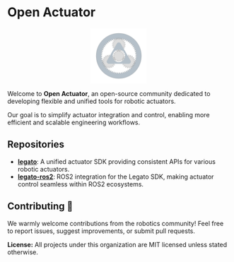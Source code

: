 # Open Actuator

<!-- show logo, center it -->
<div style="text-align: center;">
  <img src="../assets/logo.svg" width="25%" height="25%" alt="Gear Logo" style="vertical-align: middle;">
</div>

Welcome to **Open Actuator**, an open-source community dedicated to developing flexible and unified tools for robotic actuators.

Our goal is to simplify actuator integration and control, enabling more efficient and scalable engineering workflows.

## Repositories

- [**legato**](https://github.com/open-actuator/legato): A unified actuator SDK providing consistent APIs for various robotic actuators.
- [**legato-ros2**](https://github.com/open-actuator/legato-ros2): ROS2 integration for the Legato SDK, making actuator control seamless within ROS2 ecosystems.

## Contributing 💚

We warmly welcome contributions from the robotics community! Feel free to report issues, suggest improvements, or submit pull requests.

**License:** All projects under this organization are MIT licensed unless stated otherwise.
